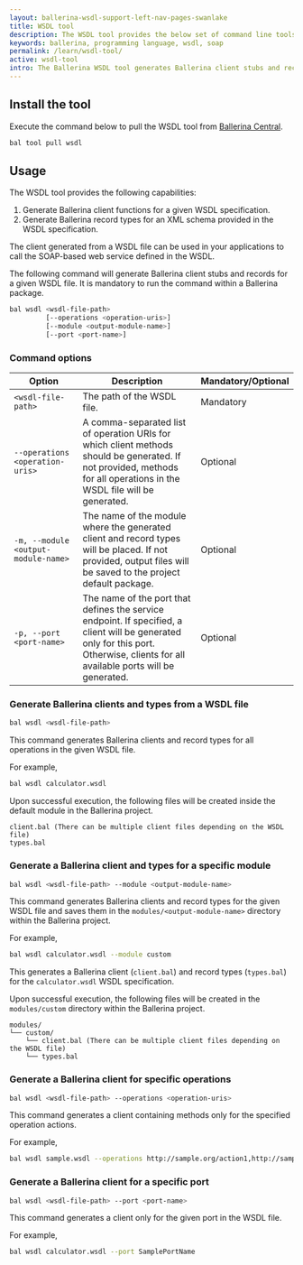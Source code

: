 ```yaml
---
layout: ballerina-wsdl-support-left-nav-pages-swanlake
title: WSDL tool
description: The WSDL tool provides the below set of command line tools to work with WSDL files in Ballerina.
keywords: ballerina, programming language, wsdl, soap
permalink: /learn/wsdl-tool/
active: wsdl-tool
intro: The Ballerina WSDL tool generates Ballerina client stubs and record types from a given WSDL file, simplifying integration with SOAP-based web services by eliminating the need for manually creating types and client functions.
---
```


## Install the tool

Execute the command below to pull the WSDL tool from [Ballerina Central](https://central.ballerina.io/ballerina/wsdl/latest).

```sh
bal tool pull wsdl
```

## Usage

The WSDL tool provides the following capabilities:

1. Generate Ballerina client functions for a given WSDL specification.
2. Generate Ballerina record types for an XML schema provided in the WSDL specification.

The client generated from a WSDL file can be used in your applications to call the SOAP-based web service defined in the WSDL.

The following command will generate Ballerina client stubs and records for a given WSDL file. It is mandatory to run the command within a Ballerina package.

```sh
bal wsdl <wsdl-file-path>
         [--operations <operation-uris>]
         [--module <output-module-name>]
         [--port <port-name>]
```

### Command options

| Option | Description | Mandatory/Optional |
|--------|-------------|--------------------|
| `<wsdl-file-path>` | The path of the WSDL file. | Mandatory |
| `--operations <operation-uris>` | A comma-separated list of operation URIs for which client methods should be generated. If not provided, methods for all operations in the WSDL file will be generated. | Optional |
| `-m, --module <output-module-name>` | The name of the module where the generated client and record types will be placed. If not provided, output files will be saved to the project default package. | Optional |
| `-p, --port <port-name>` | The name of the port that defines the service endpoint. If specified, a client will be generated only for this port. Otherwise, clients for all available ports will be generated. | Optional |

### Generate Ballerina clients and types from a WSDL file

```sh
bal wsdl <wsdl-file-path>
```

This command generates Ballerina clients and record types for all operations in the given WSDL file.

For example,

```sh
bal wsdl calculator.wsdl
```

Upon successful execution, the following files will be created inside the default module in the Ballerina project.

```
client.bal (There can be multiple client files depending on the WSDL file)
types.bal
```

### Generate a Ballerina client and types for a specific module

```sh
bal wsdl <wsdl-file-path> --module <output-module-name>
```

This command generates Ballerina clients and record types for the given WSDL file and saves them in the `modules/<output-module-name>` directory within the Ballerina project.

For example,

```sh
bal wsdl calculator.wsdl --module custom
```

This generates a Ballerina client (`client.bal`) and record types (`types.bal`) for the `calculator.wsdl` WSDL specification.

Upon successful execution, the following files will be created in the `modules/custom` directory within the Ballerina project.

```
modules/
└── custom/
    └── client.bal (There can be multiple client files depending on the WSDL file)
    └── types.bal
```

### Generate a Ballerina client for specific operations

```sh
bal wsdl <wsdl-file-path> --operations <operation-uris>
```

This command generates a client containing methods only for the specified operation actions.

For example,

```sh
bal wsdl sample.wsdl --operations http://sample.org/action1,http://sample.org/action2
```

### Generate a Ballerina client for a specific port

```sh
bal wsdl <wsdl-file-path> --port <port-name>
```

This command generates a client only for the given port in the WSDL file.

For example,

```sh
bal wsdl calculator.wsdl --port SamplePortName
```
